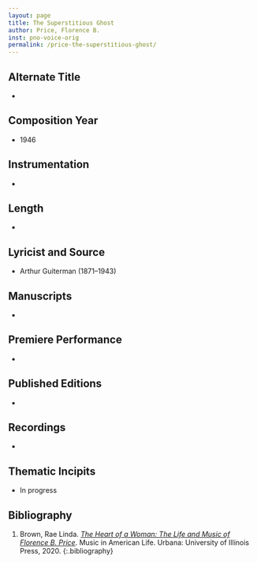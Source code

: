 ```yaml
---
layout: page
title: The Superstitious Ghost
author: Price, Florence B.
inst: pno-voice-orig
permalink: /price-the-superstitious-ghost/
---
```


## Alternate Title
- 

## Composition Year
- 1946

## Instrumentation
- 

## Length
- 

## Lyricist and Source
- Arthur Guiterman (1871&ndash;1943)

## Manuscripts
- 

## Premiere Performance
- 

## Published Editions
- 

## Recordings
- 

## Thematic Incipits
- In progress

## Bibliography
1. Brown, Rae Linda. <a href="https://www.worldcat.org/title/1122800180" target="_blank">*The Heart of a Woman: The Life and Music of Florence B. Price*</a>. Music in American Life. Urbana: University of Illinois Press, 2020.
{:.bibliography}
